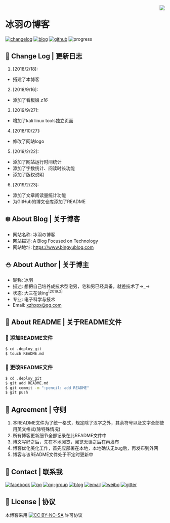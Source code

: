 <img align="right" src="https://ws1.sinaimg.cn/large/006DGX4tly1g0gp0zsj85j30a0069djc.jpg">

# 冰羽の博客

[![changelog](https://img.shields.io/badge/>-read-4ab8a1.svg)](#pencil-change-log--更新日志)
[![blog](https://img.shields.io/badge/_-more-4ab8a1.svg)](https://www.bingyublog.com)
[![github](https://wangchujiang.com/sb/github/green-alt.svg)](https://github.com/lengyue1024)
![progress](https://wangchujiang.com/sb/progressed/68.svg)

## :pencil: Change Log | 更新日志

1. [2018/2/18]:
  - 搭建了本博客

2. [2018/9/16]:
  - 添加了看板娘 *z16*

3. [2019/9/27]:
  - 增加了kali linux tools独立页面

4. [2018/10/27]:
  - 修改了网站logo

5. [2019/2/22]:
  - 添加了网站运行时间统计
  - 添加了字数统计、阅读时长功能
  - 添加了版权说明

6. [2019/2/23]:
  - 添加了文章阅读量统计功能
  - 为GitHub的博文仓库添加了README

## :snowflake: About Blog | 关于博客

- 网站名称: 冰羽の博客
- 网站描述: A Blog Focused on Technology
- 网站地址: <https://www.bingyublog.com>

## :snowman: About Author | 关于博主

- 昵称: 冰羽
- 描述: 想把自己培养成技术型宅男，宅和男已经具备，就差技术了→\_→
- 状态: 大三在读ing<sup>[2019.2]</sup>
- 专业: 电子科学与技术
- Email: [xzhxpx@qq.com](mailto:xzhxpx@qq.com)

## :blue_book: About README | 关于README文件

### :tada: 添加README文件
``` bash
$ cd .deploy_git
$ touch README.md
```
### :gift: 更改README文件
``` bash
$ cd .deploy_git
$ git add README.md
$ git commit -m ":pencil: add README"
$ git push
```

## :lollipop: Agreement | 守则
1. 本README文件为了统一格式，规定除了汉字之外，其余符号以及文字全部使用英文格式(除特殊情况)
2. 所有博客更新细节全部记录在此README文件中
3. 博文写好之后，先在本地阅览，阅览无误之后在再发布
4. 博客优化美化工作，首先应部署在本地，本地确认无bug后，再发布到外网
5. 博客与该README文件处于不定时更新中

## :email: Contact | 联系我

[![facebook](https://wangchujiang.com/sb/ico/facebook.svg)](https://www.facebook.com/ibingyu)
[![qq](https://wangchujiang.com/sb/ico/qq.svg)](http://wpa.qq.com/msgrd?v=3&uin=3433951572&site=qq&menu=yes)
[![qq-group](https://wangchujiang.com/sb/ico/group.svg)](https://jq.qq.com/?_wv=1027&k=5MttUBq)
[![blog](https://wangchujiang.com/sb/ico/linux.svg)](https://www.bingyublog.com) [![email](https://wangchujiang.com/sb/ico/email.svg)](mailto:xzhxpx@qq.com)
[![weibo](https://wangchujiang.com/sb/ico/weibo.svg)](https://weibo.com/u/6083310945)
[![gitter](https://wangchujiang.com/sb/ico/gitter.svg)](https://gitter.im/bingyux/Lobby)

## :paperclip: License | 协议
本博客采用 [![CC BY-NC-SA](https://ws1.sinaimg.cn/large/006DGX4tly1g0gk74ljiij302800f3y9.jpg)](https://creativecommons.org/licenses/by-nc-sa/4.0/) 许可协议
